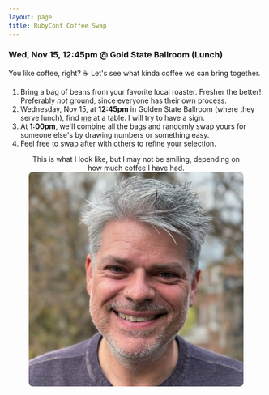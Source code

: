 ```yaml
---
layout: page
title: RubyConf Coffee Swap
---
```


### Wed, Nov 15, 12:45pm @ Gold State Ballroom (Lunch)

You like coffee, right? <span role="img" aria-label="coffee cup">☕️</span> Let's see what kinda coffee we can bring together.

1. Bring a bag of beans from your favorite local roaster.  Fresher the better! Preferably *not* ground, since everyone has their own process.
1. Wednesday, Nov 15, at **12:45pm** in Golden State Ballroom (where they serve lunch), find <a href="#me">me</a> at a table. I will try to have a sign.
1. At **1:00pm**, we'll combine all the bags and randomly swap yours for someone else's by drawing numbers or something easy.
1. Feel free to swap after with others to refine your selection.

<figure style="text-align:center">
<figcaption>
This is what I look like, but I may not be smiling, depending on how much coffee I have had.
</figcaption>
<img src="/images/DavidCopelandAvatar-512.jpeg" id="me" style="border-radius: 0.5rem;">
</figure>
